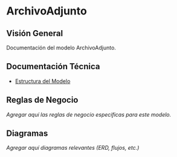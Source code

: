 # ArchivoAdjunto

## Visión General

Documentación del modelo ArchivoAdjunto.

## Documentación Técnica

- [Estructura del Modelo](./_generated/archivoadjunto.md)

## Reglas de Negocio

*Agregar aquí las reglas de negocio específicas para este modelo.*

## Diagramas

*Agregar aquí diagramas relevantes (ERD, flujos, etc.)*
